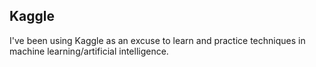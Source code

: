 ## Kaggle

I've been using Kaggle as an excuse to learn and practice techniques in machine learning/artificial intelligence.
